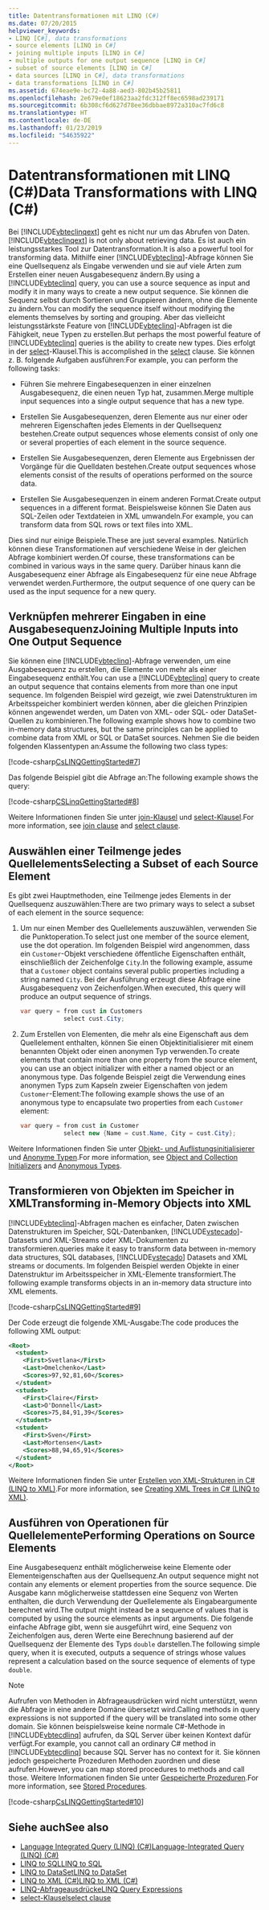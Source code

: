 ```yaml
---
title: Datentransformationen mit LINQ (C#)
ms.date: 07/20/2015
helpviewer_keywords:
- LINQ [C#], data transformations
- source elements [LINQ in C#]
- joining multiple inputs [LINQ in C#]
- multiple outputs for one output sequence [LINQ in C#]
- subset of source elements [LINQ in C#]
- data sources [LINQ in C#], data transformations
- data transformations [LINQ in C#]
ms.assetid: 674eae9e-bc72-4a88-aed3-802b45b25811
ms.openlocfilehash: 2e679e0ef18623aa2fdc312ff8ec6598ad239171
ms.sourcegitcommit: 6b308cf6d627d78ee36dbbae8972a310ac7fd6c8
ms.translationtype: HT
ms.contentlocale: de-DE
ms.lasthandoff: 01/23/2019
ms.locfileid: "54635922"
---
```

# <a name="data-transformations-with-linq-c"></a><span data-ttu-id="ec642-102">Datentransformationen mit LINQ (C#)</span><span class="sxs-lookup"><span data-stu-id="ec642-102">Data Transformations with LINQ (C#)</span></span>
<span data-ttu-id="ec642-103">Bei [!INCLUDE[vbteclinqext](~/includes/vbteclinqext-md.md)] geht es nicht nur um das Abrufen von Daten.</span><span class="sxs-lookup"><span data-stu-id="ec642-103">[!INCLUDE[vbteclinqext](~/includes/vbteclinqext-md.md)] is not only about retrieving data.</span></span> <span data-ttu-id="ec642-104">Es ist auch ein leistungsstarkes Tool zur Datentransformation.</span><span class="sxs-lookup"><span data-stu-id="ec642-104">It is also a powerful tool for transforming data.</span></span> <span data-ttu-id="ec642-105">Mithilfe einer [!INCLUDE[vbteclinq](~/includes/vbteclinq-md.md)]-Abfrage können Sie eine Quellsequenz als Eingabe verwenden und sie auf viele Arten zum Erstellen einer neuen Ausgabesequenz ändern.</span><span class="sxs-lookup"><span data-stu-id="ec642-105">By using a [!INCLUDE[vbteclinq](~/includes/vbteclinq-md.md)] query, you can use a source sequence as input and modify it in many ways to create a new output sequence.</span></span> <span data-ttu-id="ec642-106">Sie können die Sequenz selbst durch Sortieren und Gruppieren ändern, ohne die Elemente zu ändern.</span><span class="sxs-lookup"><span data-stu-id="ec642-106">You can modify the sequence itself without modifying the elements themselves by sorting and grouping.</span></span> <span data-ttu-id="ec642-107">Aber das vielleicht leistungsstärkste Feature von [!INCLUDE[vbteclinq](~/includes/vbteclinq-md.md)]-Abfragen ist die Fähigkeit, neue Typen zu erstellen.</span><span class="sxs-lookup"><span data-stu-id="ec642-107">But perhaps the most powerful feature of [!INCLUDE[vbteclinq](~/includes/vbteclinq-md.md)] queries is the ability to create new types.</span></span> <span data-ttu-id="ec642-108">Dies erfolgt in der [select](../../../../csharp/language-reference/keywords/select-clause.md)-Klausel.</span><span class="sxs-lookup"><span data-stu-id="ec642-108">This is accomplished in the [select](../../../../csharp/language-reference/keywords/select-clause.md) clause.</span></span> <span data-ttu-id="ec642-109">Sie können z. B. folgende Aufgaben ausführen:</span><span class="sxs-lookup"><span data-stu-id="ec642-109">For example, you can perform the following tasks:</span></span>  
  
-   <span data-ttu-id="ec642-110">Führen Sie mehrere Eingabesequenzen in einer einzelnen Ausgabesequenz, die einen neuen Typ hat, zusammen.</span><span class="sxs-lookup"><span data-stu-id="ec642-110">Merge multiple input sequences into a single output sequence that has a new type.</span></span>  
  
-   <span data-ttu-id="ec642-111">Erstellen Sie Ausgabesequenzen, deren Elemente aus nur einer oder mehreren Eigenschaften jedes Elements in der Quellsequenz bestehen.</span><span class="sxs-lookup"><span data-stu-id="ec642-111">Create output sequences whose elements consist of only one or several properties of each element in the source sequence.</span></span>  
  
-   <span data-ttu-id="ec642-112">Erstellen Sie Ausgabesequenzen, deren Elemente aus Ergebnissen der Vorgänge für die Quelldaten bestehen.</span><span class="sxs-lookup"><span data-stu-id="ec642-112">Create output sequences whose elements consist of the results of operations performed on the source data.</span></span>  
  
-   <span data-ttu-id="ec642-113">Erstellen Sie Ausgabesequenzen in einem anderen Format.</span><span class="sxs-lookup"><span data-stu-id="ec642-113">Create output sequences in a different format.</span></span> <span data-ttu-id="ec642-114">Beispielsweise können Sie Daten aus SQL-Zeilen oder Textdateien in XML umwandeln.</span><span class="sxs-lookup"><span data-stu-id="ec642-114">For example, you can transform data from SQL rows or text files into XML.</span></span>  
  
 <span data-ttu-id="ec642-115">Dies sind nur einige Beispiele.</span><span class="sxs-lookup"><span data-stu-id="ec642-115">These are just several examples.</span></span> <span data-ttu-id="ec642-116">Natürlich können diese Transformationen auf verschiedene Weise in der gleichen Abfrage kombiniert werden.</span><span class="sxs-lookup"><span data-stu-id="ec642-116">Of course, these transformations can be combined in various ways in the same query.</span></span> <span data-ttu-id="ec642-117">Darüber hinaus kann die Ausgabesequenz einer Abfrage als Eingabesequenz für eine neue Abfrage verwendet werden.</span><span class="sxs-lookup"><span data-stu-id="ec642-117">Furthermore, the output sequence of one query can be used as the input sequence for a new query.</span></span>  
  
## <a name="joining-multiple-inputs-into-one-output-sequence"></a><span data-ttu-id="ec642-118">Verknüpfen mehrerer Eingaben in eine Ausgabesequenz</span><span class="sxs-lookup"><span data-stu-id="ec642-118">Joining Multiple Inputs into One Output Sequence</span></span>  
 <span data-ttu-id="ec642-119">Sie können eine [!INCLUDE[vbteclinq](~/includes/vbteclinq-md.md)]-Abfrage verwenden, um eine Ausgabesequenz zu erstellen, die Elemente von mehr als einer Eingabesequenz enthält.</span><span class="sxs-lookup"><span data-stu-id="ec642-119">You can use a [!INCLUDE[vbteclinq](~/includes/vbteclinq-md.md)] query to create an output sequence that contains elements from more than one input sequence.</span></span> <span data-ttu-id="ec642-120">Im folgenden Beispiel wird gezeigt, wie zwei Datenstrukturen im Arbeitsspeicher kombiniert werden können, aber die gleichen Prinzipien können angewendet werden, um Daten von XML- oder SQL- oder DataSet-Quellen zu kombinieren.</span><span class="sxs-lookup"><span data-stu-id="ec642-120">The following example shows how to combine two in-memory data structures, but the same principles can be applied to combine data from XML or SQL or DataSet sources.</span></span> <span data-ttu-id="ec642-121">Nehmen Sie die beiden folgenden Klassentypen an:</span><span class="sxs-lookup"><span data-stu-id="ec642-121">Assume the following two class types:</span></span>  
  
 [!code-csharp[CsLINQGettingStarted#7](../../../../csharp/programming-guide/concepts/linq/codesnippet/CSharp/data-transformations-with-linq_1.cs)]  
  
 <span data-ttu-id="ec642-122">Das folgende Beispiel gibt die Abfrage an:</span><span class="sxs-lookup"><span data-stu-id="ec642-122">The following example shows the query:</span></span>  
  
 [!code-csharp[CSLinqGettingStarted#8](../../../../csharp/programming-guide/concepts/linq/codesnippet/CSharp/data-transformations-with-linq_2.cs)]  
  
 <span data-ttu-id="ec642-123">Weitere Informationen finden Sie unter [join-Klausel](../../../../csharp/language-reference/keywords/join-clause.md) und [select-Klausel](../../../../csharp/language-reference/keywords/select-clause.md).</span><span class="sxs-lookup"><span data-stu-id="ec642-123">For more information, see [join clause](../../../../csharp/language-reference/keywords/join-clause.md) and [select clause](../../../../csharp/language-reference/keywords/select-clause.md).</span></span>  
  
## <a name="selecting-a-subset-of-each-source-element"></a><span data-ttu-id="ec642-124">Auswählen einer Teilmenge jedes Quellelements</span><span class="sxs-lookup"><span data-stu-id="ec642-124">Selecting a Subset of each Source Element</span></span>  
 <span data-ttu-id="ec642-125">Es gibt zwei Hauptmethoden, eine Teilmenge jedes Elements in der Quellsequenz auszuwählen:</span><span class="sxs-lookup"><span data-stu-id="ec642-125">There are two primary ways to select a subset of each element in the source sequence:</span></span>  
  
1.  <span data-ttu-id="ec642-126">Um nur einen Member des Quellelements auszuwählen, verwenden Sie die Punktoperation.</span><span class="sxs-lookup"><span data-stu-id="ec642-126">To select just one member of the source element, use the dot operation.</span></span> <span data-ttu-id="ec642-127">Im folgenden Beispiel wird angenommen, dass ein `Customer`-Objekt verschiedene öffentliche Eigenschaften enthält, einschließlich der Zeichenfolge `City`.</span><span class="sxs-lookup"><span data-stu-id="ec642-127">In the following example, assume that a `Customer` object contains several public properties including a string named `City`.</span></span> <span data-ttu-id="ec642-128">Bei der Ausführung erzeugt diese Abfrage eine Ausgabesequenz von Zeichenfolgen.</span><span class="sxs-lookup"><span data-stu-id="ec642-128">When executed, this query will produce an output sequence of strings.</span></span>  
  
    ```csharp
    var query = from cust in Customers  
                select cust.City;  
    ```  
  
2.  <span data-ttu-id="ec642-129">Zum Erstellen von Elementen, die mehr als eine Eigenschaft aus dem Quellelement enthalten, können Sie einen Objektinitialisierer mit einem benannten Objekt oder einen anonymen Typ verwenden.</span><span class="sxs-lookup"><span data-stu-id="ec642-129">To create elements that contain more than one property from the source element, you can use an object initializer with either a named object or an anonymous type.</span></span> <span data-ttu-id="ec642-130">Das folgende Beispiel zeigt die Verwendung eines anonymen Typs zum Kapseln zweier Eigenschaften von jedem `Customer`-Element:</span><span class="sxs-lookup"><span data-stu-id="ec642-130">The following example shows the use of an anonymous type to encapsulate two properties from each `Customer` element:</span></span>  
  
    ```csharp
    var query = from cust in Customer  
                select new {Name = cust.Name, City = cust.City};  
    ```  
  
 <span data-ttu-id="ec642-131">Weitere Informationen finden Sie unter [Objekt- und Auflistungsinitialisierer](../../../../csharp/programming-guide/classes-and-structs/object-and-collection-initializers.md) und [Anonyme Typen](../../../../csharp/programming-guide/classes-and-structs/anonymous-types.md).</span><span class="sxs-lookup"><span data-stu-id="ec642-131">For more information, see [Object and Collection Initializers](../../../../csharp/programming-guide/classes-and-structs/object-and-collection-initializers.md) and [Anonymous Types](../../../../csharp/programming-guide/classes-and-structs/anonymous-types.md).</span></span>  
  
## <a name="transforming-in-memory-objects-into-xml"></a><span data-ttu-id="ec642-132">Transformieren von Objekten im Speicher in XML</span><span class="sxs-lookup"><span data-stu-id="ec642-132">Transforming in-Memory Objects into XML</span></span>  
 [!INCLUDE[vbteclinq](~/includes/vbteclinq-md.md)]<span data-ttu-id="ec642-133">-Abfragen machen es einfacher, Daten zwischen Datenstrukturen im Speicher, SQL-Datenbanken, [!INCLUDE[vstecado](~/includes/vstecado-md.md)]-Datasets und XML-Streams oder XML-Dokumenten zu transformieren.</span><span class="sxs-lookup"><span data-stu-id="ec642-133">queries make it easy to transform data between in-memory data structures, SQL databases, [!INCLUDE[vstecado](~/includes/vstecado-md.md)] Datasets and XML streams or documents.</span></span> <span data-ttu-id="ec642-134">Im folgenden Beispiel werden Objekte in einer Datenstruktur im Arbeitsspeicher in XML-Elemente transformiert.</span><span class="sxs-lookup"><span data-stu-id="ec642-134">The following example transforms objects in an in-memory data structure into XML elements.</span></span>  
  
 [!code-csharp[CsLINQGettingStarted#9](../../../../csharp/programming-guide/concepts/linq/codesnippet/CSharp/data-transformations-with-linq_3.cs)]  
  
 <span data-ttu-id="ec642-135">Der Code erzeugt die folgende XML-Ausgabe:</span><span class="sxs-lookup"><span data-stu-id="ec642-135">The code produces the following XML output:</span></span>  
  
```xml  
<Root>  
  <student>  
    <First>Svetlana</First>  
    <Last>Omelchenko</Last>  
    <Scores>97,92,81,60</Scores>  
  </student>  
  <student>  
    <First>Claire</First>  
    <Last>O'Donnell</Last>  
    <Scores>75,84,91,39</Scores>  
  </student>  
  <student>  
    <First>Sven</First>  
    <Last>Mortensen</Last>  
    <Scores>88,94,65,91</Scores>  
  </student>  
</Root>  
```  
  
 <span data-ttu-id="ec642-136">Weitere Informationen finden Sie unter [Erstellen von XML-Strukturen in C# (LINQ to XML)](../../../../csharp/programming-guide/concepts/linq/creating-xml-trees-linq-to-xml-2.md).</span><span class="sxs-lookup"><span data-stu-id="ec642-136">For more information, see [Creating XML Trees in C# (LINQ to XML)](../../../../csharp/programming-guide/concepts/linq/creating-xml-trees-linq-to-xml-2.md).</span></span>  
  
## <a name="performing-operations-on-source-elements"></a><span data-ttu-id="ec642-137">Ausführen von Operationen für Quellelemente</span><span class="sxs-lookup"><span data-stu-id="ec642-137">Performing Operations on Source Elements</span></span>  
 <span data-ttu-id="ec642-138">Eine Ausgabesequenz enthält möglicherweise keine Elemente oder Elementeigenschaften aus der Quellsequenz.</span><span class="sxs-lookup"><span data-stu-id="ec642-138">An output sequence might not contain any elements or element properties from the source sequence.</span></span> <span data-ttu-id="ec642-139">Die Ausgabe kann möglicherweise stattdessen eine Sequenz von Werten enthalten, die durch Verwendung der Quellelemente als Eingabeargumente berechnet wird.</span><span class="sxs-lookup"><span data-stu-id="ec642-139">The output might instead be a sequence of values that is computed by using the source elements as input arguments.</span></span> <span data-ttu-id="ec642-140">Die folgende einfache Abfrage gibt, wenn sie ausgeführt wird, eine Sequenz von Zeichenfolgen aus, deren Werte eine Berechnung basierend auf der Quellsequenz der Elemente des Typs `double` darstellen.</span><span class="sxs-lookup"><span data-stu-id="ec642-140">The following simple query, when it is executed, outputs a sequence of strings whose values represent a calculation based on the source sequence of elements of type `double`.</span></span>  
  
> [!NOTE]
>  <span data-ttu-id="ec642-141">Aufrufen von Methoden in Abfrageausdrücken wird nicht unterstützt, wenn die Abfrage in eine andere Domäne übersetzt wird.</span><span class="sxs-lookup"><span data-stu-id="ec642-141">Calling methods in query expressions is not supported if the query will be translated into some other domain.</span></span> <span data-ttu-id="ec642-142">Sie können beispielsweise keine normale C#-Methode in [!INCLUDE[vbtecdlinq](~/includes/vbtecdlinq-md.md)] aufrufen, da SQL Server über keinen Kontext dafür verfügt.</span><span class="sxs-lookup"><span data-stu-id="ec642-142">For example, you cannot call an ordinary C# method in [!INCLUDE[vbtecdlinq](~/includes/vbtecdlinq-md.md)] because SQL Server has no context for it.</span></span> <span data-ttu-id="ec642-143">Sie können jedoch gespeicherte Prozeduren Methoden zuordnen und diese aufrufen.</span><span class="sxs-lookup"><span data-stu-id="ec642-143">However, you can map stored procedures to methods and call those.</span></span> <span data-ttu-id="ec642-144">Weitere Informationen finden Sie unter [Gespeicherte Prozeduren](../../../../framework/data/adonet/sql/linq/stored-procedures.md).</span><span class="sxs-lookup"><span data-stu-id="ec642-144">For more information, see [Stored Procedures](../../../../framework/data/adonet/sql/linq/stored-procedures.md).</span></span>  
  
 [!code-csharp[CsLINQGettingStarted#10](../../../../csharp/programming-guide/concepts/linq/codesnippet/CSharp/data-transformations-with-linq_4.cs)]  
  
## <a name="see-also"></a><span data-ttu-id="ec642-145">Siehe auch</span><span class="sxs-lookup"><span data-stu-id="ec642-145">See also</span></span>

- [<span data-ttu-id="ec642-146">Language Integrated Query (LINQ) (C#)</span><span class="sxs-lookup"><span data-stu-id="ec642-146">Language-Integrated Query (LINQ) (C#)</span></span>](../../../../csharp/programming-guide/concepts/linq/index.md)
- [<span data-ttu-id="ec642-147">LINQ to SQL</span><span class="sxs-lookup"><span data-stu-id="ec642-147">LINQ to SQL</span></span>](../../../../../docs/framework/data/adonet/sql/linq/index.md)
- [<span data-ttu-id="ec642-148">LINQ to DataSet</span><span class="sxs-lookup"><span data-stu-id="ec642-148">LINQ to DataSet</span></span>](../../../../framework/data/adonet/linq-to-dataset.md)
- [<span data-ttu-id="ec642-149">LINQ to XML (C#)</span><span class="sxs-lookup"><span data-stu-id="ec642-149">LINQ to XML (C#)</span></span>](../../../../csharp/programming-guide/concepts/linq/linq-to-xml.md)
- [<span data-ttu-id="ec642-150">LINQ-Abfrageausdrücke</span><span class="sxs-lookup"><span data-stu-id="ec642-150">LINQ Query Expressions</span></span>](../../../../csharp/programming-guide/linq-query-expressions/index.md)
- [<span data-ttu-id="ec642-151">select-Klausel</span><span class="sxs-lookup"><span data-stu-id="ec642-151">select clause</span></span>](../../../../csharp/language-reference/keywords/select-clause.md)
